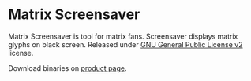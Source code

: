 Matrix Screensaver
==================

Matrix Screensaver is tool for matrix fans. Screensaver displays matrix glyphs on black screen. Released under [GNU General Public License v2](http://www.gnu.org/licenses/) license.

Download binaries on [product page](http://www.henrypp.org/?product=matrix).